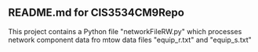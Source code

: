 ## README.md for CIS3534CM9Repo

This project contains a Python file "networkFileRW.py" which processes network component data fro mtow data files "equip_r.txt" and "equip_s.txt"
